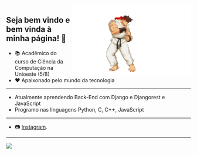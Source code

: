 <img src = "readmeGit.gif" width = "325px" align = "right">

## Seja bem vindo e bem vinda à minha página! 👋

- 📚 Acadêmico do curso de Ciência da Computação na Unioeste (5/8)
- ❤️ Apaixonado pelo mundo da tecnologia

---
- Atualmente aprendendo Back-End com Django e Djangorest e JavaScript
- Programo nas linguagens Python, C, C++, JavaScript
---
- 📷 [Instagram](https://www.instagram.com/arthur.angelo/).
---
<div align = "left">
<img height = "150em" src="https://github-readme-stats.vercel.app/api/top-langs/?username=Noturn1&show_icons=true&theme=algolia&count_private=false"/>

